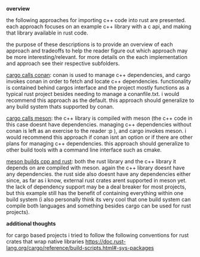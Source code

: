 **overview**

the following approaches for importing c++ code into rust are presented. each approach focuses on an example c++ library with a c api, and making that library available in rust code.

the purpose of these descriptions is to provide an overview of each approach and tradeoffs to help the reader figure out which approach may be more interesting/relevant. for more details on the each implementation and approach see their respective subfolders.

[cargo calls conan](cargo_calls_conan): conan is used to manage c++ dependencies, and cargo invokes conan in order to fetch and locate c++ dependencies. functionality is contained behind cargos interface and the project mostly functions as a typical rust project besides needing to manage a conanfile.txt. i would recommend this approach as the default. this approach should generalize to any build system thats supported by conan.

[cargo calls meson](cargo_calls_meson): the c++ library is compiled with meson (the c++ code in this case doesnt have dependencies. managing c++ dependencies without conan is left as an exercise to the reader :p ), and cargo invokes meson. i would recommend this approach if conan isnt an option or if there are other plans for managing c++ dependencies. this approach should generalize to other build tools with a command line interface such as cmake.

[meson builds cpp and rust](meson_builds_cpp_and_rust): both the rust library and the c++ library it depends on are compiled with meson. again the c++ library doesnt have any dependencies. the rust side also doesnt have any dependencies either since, as far as i know, external rust crates arent supported in meson yet. the lack of dependency support may be a deal breaker for most projects, but this example still has the benefit of containing everything within one build system (i also personally think its very cool that one build system can compile both languages and something besides cargo can be used for rust projects).


**additional thoughts**

for cargo based projects i tried to follow the following conventions for rust crates that wrap native libraries https://doc.rust-lang.org/cargo/reference/build-scripts.html#-sys-packages

